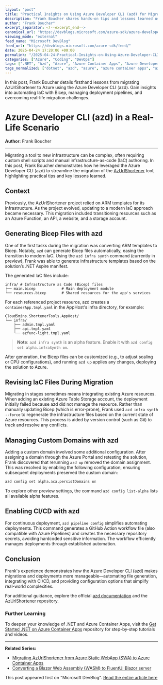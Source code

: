 ```yaml
---
layout: "post"
title: "Practical Insights on Using Azure Developer CLI (azd) for Migration Projects"
description: "Frank Boucher shares hands-on tips and lessons learned using the Azure Developer CLI (azd) to migrate the AzUrlShortener tool. The post covers infrastructure provisioning with Bicep, managing custom domains, integrating CI/CD, and leveraging azd's capabilities for efficient Azure deployments."
author: "Frank Boucher"
excerpt_separator: <!--excerpt_end-->
canonical_url: "https://devblogs.microsoft.com/azure-sdk/azure-developer-cli-azd-in-a-real-life-scenario/"
viewing_mode: "external"
feed_name: "Microsoft DevBlog"
feed_url: "https://devblogs.microsoft.com/azure-sdk/feed/"
date: 2025-04-24 17:20:06 +00:00
permalink: "/2025-04-24-Practical-Insights-on-Using-Azure-Developer-CLI-azd-for-Migration-Projects.html"
categories: ["Azure", "Coding", "DevOps"]
tags: [".NET", "Azd", "Azure", "Azure Container Apps", "Azure Developer CLI", "Azure SDK", "Bicep", "Coding", "DevOps", "IaC", "News"]
tags_normalized: ["dotnet", "azd", "azure", "azure container apps", "azure developer cli", "azure sdk", "bicep", "coding", "devops", "iac", "news"]
---
```


In this post, Frank Boucher details firsthand lessons from migrating AzUrlShortener to Azure using the Azure Developer CLI (azd). Gain insights into automating IaC with Bicep, managing deployment pipelines, and overcoming real-life migration challenges.<!--excerpt_end-->

# Azure Developer CLI (azd) in a Real-Life Scenario

**Author:** Frank Boucher

---

Migrating a tool to new infrastructure can be complex, often requiring custom shell scripts and manual infrastructure-as-code (IaC) authoring. In this post, Frank Boucher demonstrates how he leveraged the Azure Developer CLI (azd) to streamline the migration of the [AzUrlShortener](https://github.com/microsoft/AzUrlShortener) tool, highlighting practical tips and key lessons learned.

## Context

Previously, the AzUrlShortener project relied on ARM templates for its infrastructure. As the project evolved, updating to a modern IaC approach became necessary. This migration included transitioning resources such as an Azure Function, an API, a website, and a storage account.

## Generating Bicep Files with azd

One of the first tasks during the migration was converting ARM templates to Bicep. Notably, `azd` can generate Bicep files automatically, easing the transition to modern IaC. Using the `azd infra synth` command (currently in preview), Frank was able to generate infrastructure templates based on the solution’s .NET Aspire manifest.

The generated IaC files include:

```
infra/ # Infrastructure as Code (Bicep) files
├── main.bicep            # Main deployment module
└── resources.bicep       # Shared resources for the app's services
```

For each referenced project resource, azd creates a `containerApp.tmpl.yaml` in the AppHost's infra directory, for example:

```
Cloud5mins.ShortenerTools.AppHost/
└── infra/
    ├── admin.tmpl.yaml
    ├── api.tmpl.yaml
    └── azfunc-light.tmpl.yaml
```

> **Note:** `azd infra synth` is an alpha feature. Enable it with `azd config set alpha.infraSynth on`.

After generation, the Bicep files can be customized (e.g., to adjust scaling or CPU configurations), and running `azd up` applies any changes, deploying the solution to Azure.

## Revising IaC Files During Migration

Migrating in stages sometimes means integrating existing Azure resources. When adding an existing Azure Table Storage account, the deployment initially failed because azd did not manage the resource. Rather than manually updating Bicep (which is error-prone), Frank used `azd infra synth --force` to regenerate the infrastructure files based on the current state of Azure resources. This process is aided by version control (such as Git) to track and resolve any conflicts.

## Managing Custom Domains with azd

Adding a custom domain involved some additional configuration. After assigning a domain through the Azure Portal and retesting the solution, Frank discovered that rerunning `azd up` removed the domain assignment. This was resolved by enabling the following configuration, ensuring subsequent deployments preserved the custom domain:

```bash
azd config set alpha.aca.persistDomains on
```

To explore other preview settings, the command `azd config list-alpha` lists all available alpha features.

## Enabling CI/CD with azd

For continuous deployment, `azd pipeline config` simplifies automating deployments. This command generates a GitHub Action workflow file (also compatible with Azure Pipelines) and creates the necessary repository secrets, avoiding hardcoded sensitive information. The workflow efficiently manages deployments through established automation.

## Conclusion

Frank's experience demonstrates how the Azure Developer CLI (azd) makes migrations and deployments more manageable—automating file generation, integrating with CI/CD, and providing configuration options that simplify real-world complexities.

For additional guidance, explore the official [azd documentation](https://learn.microsoft.com/azure/developer/azure-developer-cli/) and the [AzUrlShortener](https://github.com/microsoft/AzUrlShortener) repository.

### Further Learning

To deepen your knowledge of .NET and Azure Container Apps, visit the [Get Started .NET on Azure Container Apps](https://aka.ms/aca-start) repository for step-by-step tutorials and videos.

---

**Related Series:**

- [Migrating AzUrlShortener from Azure Static WebApp (SWA) to Azure Container Apps](https://www.frankysnotes.com/2025/04/migrating-azurlshortener-from-azure.html)
- [Converting a Blazor Web Assembly (WASM) to FluentUI Blazor server](https://www.frankysnotes.com/2025/04/converting-blazor-wasm-to-fluentui.html)

This post appeared first on "Microsoft DevBlog". [Read the entire article here](https://devblogs.microsoft.com/azure-sdk/azure-developer-cli-azd-in-a-real-life-scenario/)
